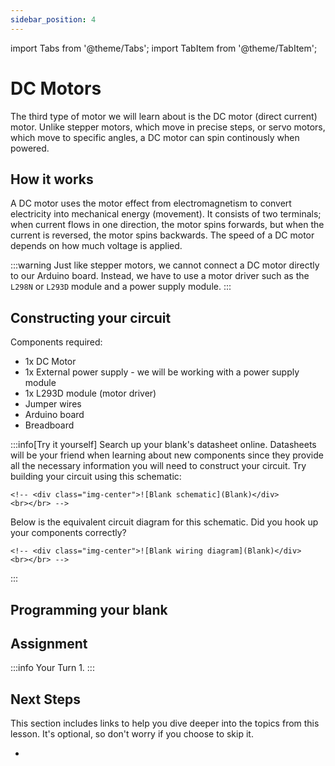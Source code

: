 ```yaml
---
sidebar_position: 4
---
```


import Tabs from '@theme/Tabs';
import TabItem from '@theme/TabItem';

# DC Motors

The third type of motor we will learn about is the DC motor (direct current) motor. Unlike stepper motors, which move in precise steps, or servo motors, which move to specific angles, a DC motor can spin continously when powered. 

## How it works

A DC motor uses the motor effect from electromagnetism to convert electricity into mechanical energy (movement). It consists of two terminals; when current flows in one direction, the motor spins forwards, but when the current is reversed, the motor spins backwards. The speed of a DC motor depends on how much voltage is applied.

:::warning
Just like stepper motors, we cannot connect a DC motor directly to our Arduino board. Instead, we have to use a motor driver such as the `L298N` or `L293D` module and a power supply module.
:::

## Constructing your circuit

Components required:
- 1x DC Motor
- 1x External power supply - we will be working with a power supply module
- 1x L293D module (motor driver)
- Jumper wires
- Arduino board
- Breadboard

:::info[Try it yourself]
<Tabs>
  <TabItem value="problem" label="Problem">
    Search up your blank's datasheet online. Datasheets will be your friend when learning about new components since they provide all the necessary information you will need to construct your circuit. Try building your circuit using this schematic:
    
    <!-- <div class="img-center">![Blank schematic](Blank)</div>
    <br></br> -->
  </TabItem>
  <TabItem value="solution" label="Solution">
    Below is the equivalent circuit diagram for this schematic. Did you hook up your components correctly?

    <!-- <div class="img-center">![Blank wiring diagram](Blank)</div>
    <br></br> -->
  </TabItem>
</Tabs>
:::

## Programming your blank


## Assignment 

:::info Your Turn
1. 
:::

## Next Steps

This section includes links to help you dive deeper into the topics from this lesson. It's optional, so don't worry if you choose to skip it.

- 
